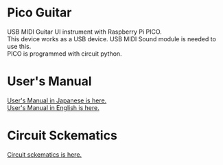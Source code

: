 # Pico Guitar
USB MIDI Guitar UI instrument with Raspberry Pi PICO.<br/>
This device works as a USB device.  USB MIDI Sound module is needed to use this.<br/>
PICO is programmed with circuit python.

# User's Manual
[User's Manual in Japanese is here.](https://github.com/ohira-s/PICO_USB_MIDI_INSTRUMENT/blob/master/Docs/UsersManual.md)<br/>
[User's Manual in English is here.](https://github.com/ohira-s/PICO_USB_MIDI_INSTRUMENT/blob/master/Docs/UsersManual_Eng.md)

# Circuit Sckematics
[Circuit sckematics is here.](https://github.com/ohira-s/PICO_USB_MIDI_INSTRUMENT/blob/master/Docs/PICO_Guitar_Circuit.pdf)

